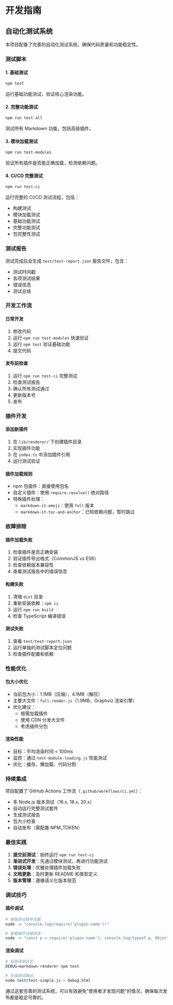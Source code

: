 # 开发指南

## 自动化测试系统

本项目配备了完善的自动化测试系统，确保代码质量和功能稳定性。

### 测试脚本

#### 1. 基础测试
```bash
npm test
```
运行基础功能测试，验证核心渲染功能。

#### 2. 完整功能测试
```bash
npm run test-all
```
测试所有 Markdown 功能，包括高级插件。

#### 3. 模块加载测试
```bash
npm run test-modules
```
验证所有插件是否能正确加载，检测依赖问题。

#### 4. CI/CD 完整测试
```bash
npm run test-ci
```
运行完整的 CI/CD 测试流程，包括：
- 构建测试
- 模块加载测试
- 基础功能测试
- 完整功能测试
- 包完整性测试

### 测试报告

测试完成后会生成 `test/test-report.json` 报告文件，包含：
- 测试时间戳
- 各项测试结果
- 错误信息
- 测试总结

### 开发工作流

#### 日常开发
1. 修改代码
2. 运行 `npm run test-modules` 快速验证
3. 运行 `npm test` 验证基础功能
4. 提交代码

#### 发布前检查
1. 运行 `npm run test-ci` 完整测试
2. 检查测试报告
3. 确认所有测试通过
4. 更新版本号
5. 发布

### 插件开发

#### 添加新插件
1. 在 `lib/renderer/` 下创建插件目录
2. 实现插件功能
3. 在 `index.ts` 中添加插件引用
4. 运行测试验证

#### 插件加载规则
- npm 包插件：直接使用包名
- 自定义插件：使用 `require.resolve()` 绝对路径
- 特殊插件处理：
  - `markdown-it-emoji`：使用 `full` 版本
  - `markdown-it-toc-and-anchor`：已知依赖问题，暂时跳过

### 故障排除

#### 插件加载失败
1. 检查插件是否正确安装
2. 验证插件导出格式（CommonJS vs ES6）
3. 检查依赖版本兼容性
4. 查看测试报告中的错误信息

#### 构建失败
1. 清理 `dist` 目录
2. 重新安装依赖：`npm ci`
3. 运行 `npm run build`
4. 检查 TypeScript 编译错误

#### 测试失败
1. 查看 `test/test-report.json`
2. 运行单独的测试脚本定位问题
3. 检查插件配置和依赖

### 性能优化

#### 包大小优化
- 当前包大小：1.1MB（压缩），4.1MB（解压）
- 主要大文件：`full.render.js`（1.9MB，Graphviz 渲染引擎）
- 优化建议：
  - 按需加载插件
  - 使用 CDN 分发大文件
  - 考虑插件分包

#### 渲染性能
- 目标：平均渲染时间 < 100ms
- 监控：通过 `test-module-loading.js` 性能测试
- 优化：缓存、懒加载、代码分割

### 持续集成

项目配置了 GitHub Actions 工作流（`.github/workflows/ci.yml`）：
- 多 Node.js 版本测试（16.x, 18.x, 20.x）
- 自动运行完整测试套件
- 生成测试报告
- 包大小检查
- 自动发布（需配置 NPM_TOKEN）

### 最佳实践

1. **提交前测试**：始终运行 `npm run test-ci`
2. **渐进式开发**：先通过模块测试，再进行功能测试
3. **错误处理**：优雅处理插件加载失败
4. **文档更新**：及时更新 README 和类型定义
5. **版本管理**：遵循语义化版本规范

### 调试技巧

#### 插件调试
```bash
# 单独测试插件加载
node -e "console.log(require('plugin-name'))"

# 查看插件详细信息
node -e "const p = require('plugin-name'); console.log(typeof p, Object.keys(p))"
```

#### 渲染调试
```bash
# 启用详细日志
DEBUG=markdown-renderer npm test

# 生成调试输出
node test/test-simple.js > debug.html
```

通过这套完善的测试系统，可以有效避免"使用者才发现问题"的情况，确保每次发布都是稳定可靠的。